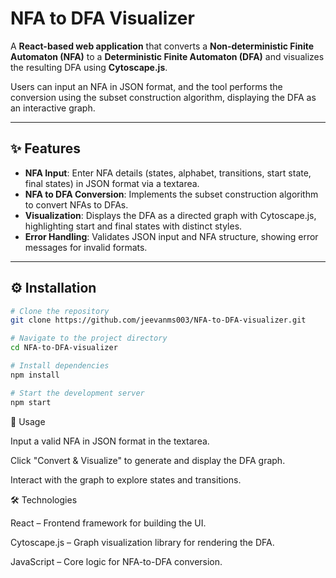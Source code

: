 # NFA to DFA Visualizer

A **React-based web application** that converts a **Non-deterministic Finite Automaton (NFA)** to a **Deterministic Finite Automaton (DFA)** and visualizes the resulting DFA using **Cytoscape.js**.  

Users can input an NFA in JSON format, and the tool performs the conversion using the subset construction algorithm, displaying the DFA as an interactive graph.

---

## ✨ Features
- **NFA Input**: Enter NFA details (states, alphabet, transitions, start state, final states) in JSON format via a textarea.  
- **NFA to DFA Conversion**: Implements the subset construction algorithm to convert NFAs to DFAs.  
- **Visualization**: Displays the DFA as a directed graph with Cytoscape.js, highlighting start and final states with distinct styles.  
- **Error Handling**: Validates JSON input and NFA structure, showing error messages for invalid formats.  

---

## ⚙️ Installation

```bash
# Clone the repository
git clone https://github.com/jeevanms003/NFA-to-DFA-visualizer.git

# Navigate to the project directory
cd NFA-to-DFA-visualizer

# Install dependencies
npm install

# Start the development server
npm start
```

🚀 Usage

Input a valid NFA in JSON format in the textarea.

Click "Convert & Visualize" to generate and display the DFA graph.

Interact with the graph to explore states and transitions.

🛠️ Technologies

React – Frontend framework for building the UI.

Cytoscape.js – Graph visualization library for rendering the DFA.

JavaScript – Core logic for NFA-to-DFA conversion.
